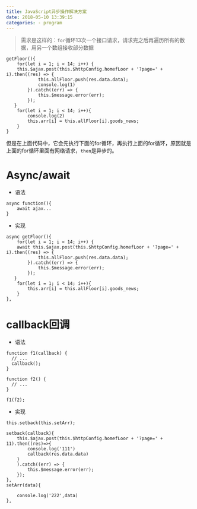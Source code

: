 ```yaml
---
title: JavaScript异步操作解决方案
date: 2018-05-10 13:39:15
categories: - program
---
```


>需求是这样的：`for`循环13次一个接口请求，请求完之后再遍历所有的数据，用另一个数组接收部分数据

```
getFloor(){
	for(let i = 1; i < 14; i++) {
    this.$ajax.post(this.$httpConfig.homefLoor + '?page=' + i).then((res) => {
			this.allFloor.push(res.data.data);
			console.log(1)
		}).catch((err) => {
			this.$message.error(err);
		});
   }
	for(let i = 1; i < 14; i++){
		console.log(2)
		this.arr[i] = this.allFloor[i].goods_news;
	}
}
```

但是在上面代码中，它会先执行下面的for循环，再执行上面的for循环，原因就是上面的for循环里面有网络请求，`then`是异步的。

# Async/await

- 语法

```
async function(){
	await ajax...
}
```

- 实现

```
async getFloor(){
	for(let i = 1; i < 14; i++) {
    await this.$ajax.post(this.$httpConfig.homefLoor + '?page=' + i).then((res) => {
			this.allFloor.push(res.data.data);
		}).catch((err) => {
			this.$message.error(err);
		});
   }
	for(let i = 1; i < 14; i++){
		this.arr[i] = this.allFloor[i].goods_news;
	}
},
```

# callback回调

- 语法

```
function f1(callback) {
  // ...
  callback();
}

function f2() {
  // ...
}

f1(f2);
```

- 实现

```
this.setback(this.setArr);

setback(callback){
	this.$ajax.post(this.$httpConfig.homefLoor + '?page=' + 11).then((res)=>{
		console.log('111')
		callback(res.data.data)
	}
	).catch((err) => {
		this.$message.error(err);
	});
},
setArr(data){
	
	console.log('222',data)
},
```